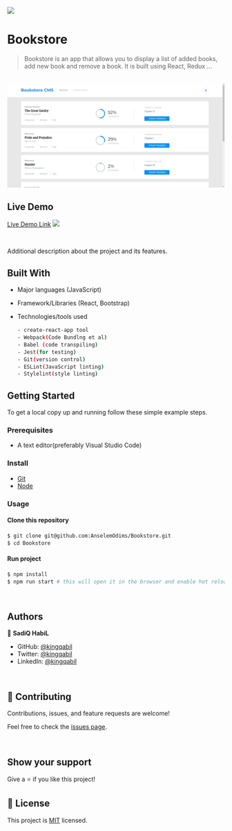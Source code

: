 ![](https://img.shields.io/badge/Bookstore-blue)

# Bookstore

> Bookstore is an app that allows you to display a list of added books, add new book and remove a book. It is built using React, Redux ...

<br/>
<img src="image.jpg">

## Live Demo
[Live Demo Link](https://beautiful-paprenjak-8accd9.netlify.app/)
![](./src/images/bookstore.gif)


<br/>

Additional description about the project and its features.

## Built With

- Major languages (JavaScript)
- Framework/Libraries (React, Bootstrap)
- Technologies/tools used

  ``` bash
  - create-react-app tool
  - Webpack(Code Bundlng et al)
  - Babel (code transpiling)
  - Jest(for testing)
  - Git(version control)
  - ESLint(JavaScript linting)
  - Stylelint(style linting)

  ```


## Getting Started

To get a local copy up and running follow these simple example steps.

### Prerequisites
 - A text editor(preferably Visual Studio Code)
### Install
  -  [Git](https://git-scm.com/downloads)
  -  [Node](https://nodejs.org/en/download/)
### Usage
#### Clone this repository

```bash
$ git clone git@github.com:AnselemOdims/Bookstore.git
$ cd Bookstore
```
#### Run project

```bash
$ npm install
$ npm run start # this will open it in the browser and enable hot reloading
```

  <br>

## Authors

👤 **SadiQ HabiL**

- GitHub: [@kingqabil](https://github.com/kingqabil)
- Twitter: [@kingqabil](https://twitter.com/kingqabil)
- LinkedIn: [@kingqabil](https://linkedin.com/in/kingqabil)

<br>

## 🤝 Contributing

Contributions, issues, and feature requests are welcome!

Feel free to check the [issues page](https://github.com/kingqabil/bookstore/issues).

<br>

## Show your support

Give a ⭐️ if you like this project!

## 📝 License

This project is [MIT](https://opensource.org/licenses/MIT) licensed.
